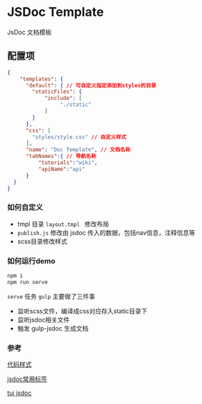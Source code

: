 # JSDoc Template

JsDoc 文档模板

## 配置项

```json
{
    "templates": {
      "default": { // 可自定义指定添加到styles的目录
        "staticFiles": {
            "include": [
                 "./static"
            ]
        }
      },
      "css": [
        "styles/style.css" // 自定义样式
      ],
      "name": "Doc Template", // 文档名称
      "tabNames":{ // 导航名称
          "tutorials":"wiki", 
          "apiName":"api" 
      }
  }
}
```

### 如何自定义

- tmpl 目录 `layout.tmpl ` 修改布局
- `publish.js` 修改由 jsdoc 传入的数据，包括nav信息，注释信息等
- scss目录修改样式

### 如何运行demo

```bash
npm i
npm run serve
```
`serve` 任务 `gulp` 主要做了三件事

- 监听scss文件，编译成css对应存入static目录下
- 监听jsdoc相关文件
- 触发 gulp-jsdoc 生成文档

### 参考

[代码样式](https://jmblog.github.io/color-themes-for-google-code-prettify/)

[jsdoc常用标签](http://yuri4ever.github.io/jsdoc/doc/index.html)

[tui jsdoc](https://github.com/nhnent/tui.jsdoc-template)
